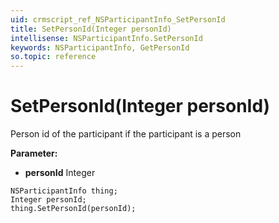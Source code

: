 ```yaml
---
uid: crmscript_ref_NSParticipantInfo_SetPersonId
title: SetPersonId(Integer personId)
intellisense: NSParticipantInfo.SetPersonId
keywords: NSParticipantInfo, GetPersonId
so.topic: reference
---
```


# SetPersonId(Integer personId)

Person id of the participant if the participant is a person

**Parameter:** 
 - **personId** Integer

```crmscript
NSParticipantInfo thing;
Integer personId;
thing.SetPersonId(personId);
```

